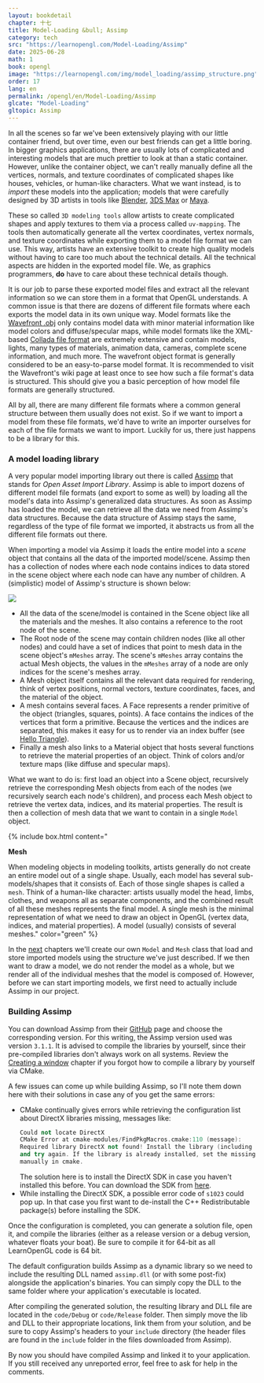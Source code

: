 ```yaml
---
layout: bookdetail
chapter: 十七
title: Model-Loading &bull; Assimp
category: tech
src: "https://learnopengl.com/Model-Loading/Assimp"
date: 2025-06-28
math: 1
book: opengl
image: "https://learnopengl.com/img/model_loading/assimp_structure.png"
order: 17
lang: en
permalink: /opengl/en/Model-Loading/Assimp
glcate: "Model-Loading"
gltopic: Assimp
---
```


In all the scenes so far we've been extensively playing with our little container friend, but over time, even our best friends can get a little boring. In bigger graphics applications, there are usually lots of complicated and interesting models that are much prettier to look at than a static container. However, unlike the container object, we can't really manually define all the vertices, normals, and texture coordinates of complicated shapes like houses, vehicles, or human-like characters. What we want instead, is to _import_ these models into the application; models that were carefully designed by 3D artists in tools like [Blender](http://www.blender.org/), [3DS Max](http://www.autodesk.nl/products/3ds-max/overview) or [Maya](http://www.autodesk.com/products/autodesk-maya/overview).

These so called `3D modeling tools` allow artists to create complicated shapes and apply textures to them via a process called `uv-mapping`. The tools then automatically generate all the vertex coordinates, vertex normals, and texture coordinates while exporting them to a model file format we can use. This way, artists have an extensive toolkit to create high quality models without having to care too much about the technical details. All the technical aspects are hidden in the exported model file. We, as graphics programmers, **do** have to care about these technical details though.

It is our job to parse these exported model files and extract all the relevant information so we can store them in a format that OpenGL understands. A common issue is that there are dozens of different file formats where each exports the model data in its own unique way. Model formats like the [Wavefront .obj](http://en.wikipedia.org/wiki/Wavefront_.obj_file) only contains model data with minor material information like model colors and diffuse/specular maps, while model formats like the XML-based [Collada file format](http://en.wikipedia.org/wiki/COLLADA) are extremely extensive and contain models, lights, many types of materials, animation data, cameras, complete scene information, and much more. The wavefront object format is generally considered to be an easy-to-parse model format. It is recommended to visit the Wavefront's wiki page at least once to see how such a file format's data is structured. This should give you a basic perception of how model file formats are generally structured.

All by all, there are many different file formats where a common general structure between them usually does not exist. So if we want to import a model from these file formats, we'd have to write an importer ourselves for each of the file formats we want to import. Luckily for us, there just happens to be a library for this.

### A model loading library

A very popular model importing library out there is called [Assimp](http://assimp.org/) that stands for _Open Asset Import Library_. Assimp is able to import dozens of different model file formats (and export to some as well) by loading all the model's data into Assimp's generalized data structures. As soon as Assimp has loaded the model, we can retrieve all the data we need from Assimp's data structures. Because the data structure of Assimp stays the same, regardless of the type of file format we imported, it abstracts us from all the different file formats out there.

When importing a model via Assimp it loads the entire model into a _scene_ object that contains all the data of the imported model/scene. Assimp then has a collection of nodes where each node contains indices to data stored in the scene object where each node can have any number of children. A (simplistic) model of Assimp's structure is shown below:

![](https://learnopengl.com/img/model_loading/assimp_structure.png)

- All the data of the scene/model is contained in the Scene object like all the materials and the meshes. It also contains a reference to the root node of the scene.
- The Root node of the scene may contain children nodes (like all other nodes) and could have a set of indices that point to mesh data in the scene object's `mMeshes` array. The scene's `mMeshes` array contains the actual Mesh objects, the values in the `mMeshes` array of a node are only indices for the scene's meshes array.
- A Mesh object itself contains all the relevant data required for rendering, think of vertex positions, normal vectors, texture coordinates, faces, and the material of the object.
- A mesh contains several faces. A Face represents a render primitive of the object (triangles, squares, points). A face contains the indices of the vertices that form a primitive. Because the vertices and the indices are separated, this makes it easy for us to render via an index buffer (see [Hello Triangle](https://learnopengl.com/Getting-started/Hello-Triangle)).
- Finally a mesh also links to a Material object that hosts several functions to retrieve the material properties of an object. Think of colors and/or texture maps (like diffuse and specular maps).

What we want to do is: first load an object into a Scene object, recursively retrieve the corresponding Mesh objects from each of the nodes (we recursively search each node's children), and process each Mesh object to retrieve the vertex data, indices, and its material properties. The result is then a collection of mesh data that we want to contain in a single `Model` object.

{% include box.html content="

**Mesh**

When modeling objects in modeling toolkits, artists generally do not create an entire model out of a single shape. Usually, each model has several sub-models/shapes that it consists of. Each of those single shapes is called a `mesh`. Think of a human-like character: artists usually model the head, limbs, clothes, and weapons all as separate components, and the combined result of all these meshes represents the final model. A single mesh is the minimal representation of what we need to draw an object in OpenGL (vertex data, indices, and material properties). A model (usually) consists of several meshes." color="green" %}

In the [next](https://learnopengl.com/Model-Loading/Mesh) chapters we'll create our own `Model` and `Mesh` class that load and store imported models using the structure we've just described. If we then want to draw a model, we do not render the model as a whole, but we render all of the individual meshes that the model is composed of. However, before we can start importing models, we first need to actually include Assimp in our project.

### Building Assimp

You can download Assimp from their [GitHub](https://github.com/assimp/assimp/blob/master/Build.md) page and choose the corresponding version. For this writing, the Assimp version used was version `3.1.1`. It is advised to compile the libraries by yourself, since their pre-compiled libraries don't always work on all systems. Review the [Creating a window](/opengl/en/Start/Creating-a-window) chapter if you forgot how to compile a library by yourself via CMake.

A few issues can come up while building Assimp, so I'll note them down here with their solutions in case any of you get the same errors:

- CMake continually gives errors while retrieving the configuration list about DirectX libraries missing, messages like:
  ```cpp
  Could not locate DirectX
  CMake Error at cmake-modules/FindPkgMacros.cmake:110 (message):
  Required library DirectX not found! Install the library (including dev packages)
  and try again. If the library is already installed, set the missing variables
  manually in cmake.
  ```
  The solution here is to install the DirectX SDK in case you haven't installed this before. You can download the SDK from [here](http://www.microsoft.com/en-us/download/details.aspx?id=6812).
- While installing the DirectX SDK, a possible error code of `s1023` could pop up. In that case you first want to de-install the C++ Redistributable package(s) before installing the SDK.

Once the configuration is completed, you can generate a solution file, open it, and compile the libraries (either as a release version or a debug version, whatever floats your boat). Be sure to compile it for 64-bit as all LearnOpenGL code is 64 bit.

The default configuration builds Assimp as a dynamic library so we need to include the resulting DLL named `assimp.dll` (or with some post-fix) alongside the application's binaries. You can simply copy the DLL to the same folder where your application's executable is located.

After compiling the generated solution, the resulting library and DLL file are located in the `code/Debug` or `code/Release` folder. Then simply move the lib and DLL to their appropriate locations, link them from your solution, and be sure to copy Assimp's headers to your `include` directory (the header files are found in the `include` folder in the files downloaded from Assimp).

By now you should have compiled Assimp and linked it to your application. If you still received any unreported error, feel free to ask for help in the comments.
